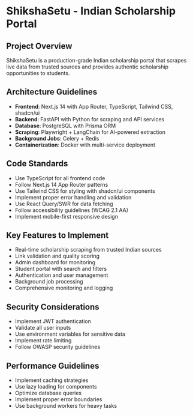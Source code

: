# ShikshaSetu - Indian Scholarship Portal

<!-- Use this file to provide workspace-specific custom instructions to Copilot. For more details, visit https://code.visualstudio.com/docs/copilot/copilot-customization#_use-a-githubcopilotinstructionsmd-file -->

## Project Overview

ShikshaSetu is a production-grade Indian scholarship portal that scrapes live data from trusted sources and provides authentic scholarship opportunities to students.

## Architecture Guidelines

- **Frontend**: Next.js 14 with App Router, TypeScript, Tailwind CSS, shadcn/ui
- **Backend**: FastAPI with Python for scraping and API services
- **Database**: PostgreSQL with Prisma ORM
- **Scraping**: Playwright + LangChain for AI-powered extraction
- **Background Jobs**: Celery + Redis
- **Containerization**: Docker with multi-service deployment

## Code Standards

- Use TypeScript for all frontend code
- Follow Next.js 14 App Router patterns
- Use Tailwind CSS for styling with shadcn/ui components
- Implement proper error handling and validation
- Use React Query/SWR for data fetching
- Follow accessibility guidelines (WCAG 2.1 AA)
- Implement mobile-first responsive design

## Key Features to Implement

- Real-time scholarship scraping from trusted Indian sources
- Link validation and quality scoring
- Admin dashboard for monitoring
- Student portal with search and filters
- Authentication and user management
- Background job processing
- Comprehensive monitoring and logging

## Security Considerations

- Implement JWT authentication
- Validate all user inputs
- Use environment variables for sensitive data
- Implement rate limiting
- Follow OWASP security guidelines

## Performance Guidelines

- Implement caching strategies
- Use lazy loading for components
- Optimize database queries
- Implement proper error boundaries
- Use background workers for heavy tasks
